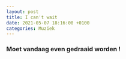 ```yaml
---
layout: post
title: I can't wait
date: 2021-05-07 18:16:00 +0100
categories: Muziek
---
```


### Moet vandaag even gedraaid worden !

<audio autoplay> 
  <source src="https://prisse.net/cantwait.mp3" type="audio/mpeg">
</audio>